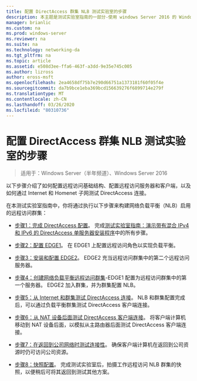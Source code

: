 ```yaml
---
title: 配置 DirectAccess 群集 NLB 测试实验室的步骤
description: 本主题是测试实验室指南的一部分-使用 windows Server 2016 的 Windows NLB 在群集中演示 DirectAccess
manager: brianlic
ms.custom: na
ms.prod: windows-server
ms.reviewer: na
ms.suite: na
ms.technology: networking-da
ms.tgt_pltfrm: na
ms.topic: article
ms.assetid: e508d3ee-ffa6-463f-a3dd-9e35e745c005
ms.author: lizross
author: eross-msft
ms.openlocfilehash: 2ea4658df75b7e290d66751a1373181f60f05f4e
ms.sourcegitcommit: da7b9bce1eba369bcd156639276f6899714e279f
ms.translationtype: MT
ms.contentlocale: zh-CN
ms.lasthandoff: 03/26/2020
ms.locfileid: "80310736"
---
```

# <a name="steps-for-configuring-the-directaccess-cluster-nlb-test-lab"></a>配置 DirectAccess 群集 NLB 测试实验室的步骤

>适用于：Windows Server（半年频道）、Windows Server 2016

以下步骤介绍了如何配置远程访问基础结构、配置远程访问服务器和客户端，以及如何通过 Internet 和 Homenet 子网测试 DirectAccess 连接。  
  
在本测试实验室指南中，你将通过执行以下步骤来构建网络负载平衡（NLB）启用的远程访问群集：  
  
-   [步骤1：完成 DirectAccess 配置](STEP-1-Complete-the-DirectAccess-Configuration.md)。 完成[测试实验室指南：演示带有混合 IPv4 和 IPv6 的 DirectAccess 单服务器安装程序](https://go.microsoft.com/fwlink/p/?LinkId=237004)中的所有步骤。  
  
-   [步骤2：配置 EDGE1](STEP-2-Configure-EDGE1.md)。 在 EDGE1 上配置远程访问角色以实现负载平衡。  
  
-   [步骤3：安装和配置 EDGE2](STEP-3-Install-and-Configure-EDGE2.md)。 EDGE2 充当远程访问群集中的第二个远程访问服务器。  
  
-   [步骤4：创建网络负载平衡远程访问群集](STEP-4-Create-the-Network-Load-Balanced-Remote-Access-Cluster.md)-EDGE1 配置为远程访问群集中的第一个服务器。 EDGE2 加入群集，并为群集配置 NLB。  
  
-   [步骤5：从 Internet 和群集测试 DirectAccess 连接](STEP-5-Test-DirectAccess-Connectivity-from-the-Internet-and-Through-the-Cluster.md)。 NLB 和群集配置完成后，可以通过负载平衡群集测试 DirectAccess 客户端连接。  
  
-   [步骤6：从 NAT 设备后面测试 DirectAccess 客户端连接](STEP-6-Test-DirectAccess-Client-Connectivity-from-Behind-a-NAT-Device.md)。 将客户端计算机移动到 NAT 设备后面，以模拟从主路由器后面测试 DirectAccess 客户端连接。  
  
-   [步骤7：在返回到公司网络时测试连接性](STEP-7-Test-Connectivity-When-Returning-to-the-Corpnet.md)。 确保客户端计算机在返回到公司资源时仍可访问公司资源。  
  
-   [步骤8：快照配置](da-cluster-nlb-s8-snapshot.md)。 完成测试实验室后，拍摄工作远程访问 NLB 群集的快照，以便稍后可将其返回到测试其他方案。  
  


